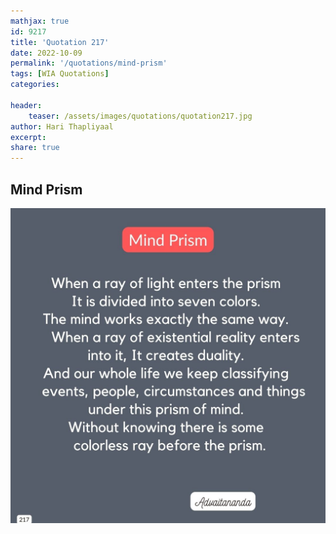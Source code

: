 ```yaml
---
mathjax: true
id: 9217
title: 'Quotation 217'
date: 2022-10-09
permalink: '/quotations/mind-prism'
tags: [WIA Quotations] 
categories: 

header:
    teaser: /assets/images/quotations/quotation217.jpg
author: Hari Thapliyaal 
excerpt:
share: true 
---
```


## Mind Prism

![Mind Prism](/assets/images/quotations/quotation217.jpg)
